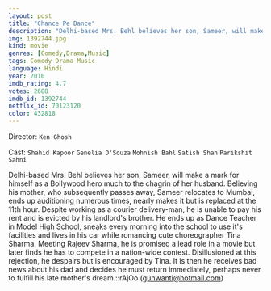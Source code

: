```yaml
---
layout: post
title: "Chance Pe Dance"
description: "Delhi-based Mrs. Behl believes her son, Sameer, will make a mark for himself as a Bollywood hero much to the chagrin of her husband. Believing his mother, who subsequently passes away, Sameer relocates to Mumbai, ends up auditioning numerous times, nearly makes it but is replaced at the 11th hour. Despite working as a courier delivery-man, he is unable to pay his rent and is evicted by his landlord's brother. He ends up as Dance Teacher in Model High School, sneaks every morning into the school to use it's facilities and l.."
img: 1392744.jpg
kind: movie
genres: [Comedy,Drama,Music]
tags: Comedy Drama Music 
language: Hindi
year: 2010
imdb_rating: 4.7
votes: 2688
imdb_id: 1392744
netflix_id: 70123120
color: 432818
---
```

Director: `Ken Ghosh`  

Cast: `Shahid Kapoor` `Genelia D'Souza` `Mohnish Bahl` `Satish Shah` `Parikshit Sahni` 

Delhi-based Mrs. Behl believes her son, Sameer, will make a mark for himself as a Bollywood hero much to the chagrin of her husband. Believing his mother, who subsequently passes away, Sameer relocates to Mumbai, ends up auditioning numerous times, nearly makes it but is replaced at the 11th hour. Despite working as a courier delivery-man, he is unable to pay his rent and is evicted by his landlord's brother. He ends up as Dance Teacher in Model High School, sneaks every morning into the school to use it's facilities and lives in his car while romancing cute choreographer Tina Sharma. Meeting Rajeev Sharma, he is promised a lead role in a movie but later finds he has to compete in a nation-wide contest. Disillusioned at this rejection, he despairs but is encouraged by Tina. It is then he receives bad news about his dad and decides he must return immediately, perhaps never to fulfill his late mother's dream.::rAjOo (gunwanti@hotmail.com)